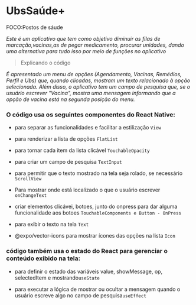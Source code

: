 # UbsSaúde+

FOCO:Postos de sáude

*Este é um aplicativo que tem como objetivo diminuir as filas de marcação,vacinas,as de pegar medicamento, procurar unidades, dando uma alternativa para tudo isso por meio de funções no aplicativo*

>Explicando o código

 *É apresentado um menu de opções (Agendamento, Vacinas, Remédios, Perfil e Ubs) que, quando clicadas, mostram um texto relacionado à opção selecionada. Além disso, o aplicativo tem um campo de pesquisa que, se o usuário escrever "Vacina", mostra uma mensagem informando que a opção de vacina está na segunda posição do menu.*

### **O código usa os seguintes componentes do React Native:**


* para separar as funcionalidades e facilitar a estilização `View`


* para renderizar a lista de opções `FlatList`


*  para tornar cada item da lista clicável `TouchableOpacity`


* para criar um campo de pesquisa `TextInput `


* para permitir que o texto mostrado na tela seja rolado, se necessário `ScrollView `


* Para mostrar onde está localizado o que o usuário escrever `onChangeText`


*  criar elementos clicávei, botoes, junto do onpress para dar alguma funcionalidade aos botoes `TouchableComponents e Button - OnPress`


* para exibir o texto na tela `Text `


* @expo/vector-icons para mostrar ícones das opções na lista `Icon `

### **código também usa o estado do React para gerenciar o conteúdo exibido na tela:**



* para definir o estado das variáveis value, showMessage, op, selectedItem e mostrando`useState `



 * para executar a lógica de mostrar ou ocultar a mensagem quando o usuário escreve algo no campo de pesquisa`useEffect`
